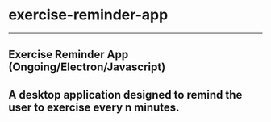 # exercise-reminder-app
-------------------------------------------------------------------
Exercise Reminder App (Ongoing/Electron/Javascript)
-------------------------------------------------------------------
A desktop application designed to remind the user to exercise every
n minutes.
--------------------------------------------------------------------
